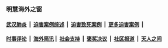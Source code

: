 
### 明慧海外之窗

####  [武汉肺炎](indexes/365.md?t=02171400) &nbsp;|&nbsp;  [迫害案例综述](indexes/328.md?t=02171400) &nbsp;|&nbsp; [迫害致死案例](indexes/277.md?t=02171400)  &nbsp;|&nbsp; [更多迫害案例](indexes/81.md?t=02171400)  &nbsp;|&nbsp; 
####  [时事评论](indexes/19.md?t=02171400) &nbsp;|&nbsp; [海外简讯](indexes/245.md?t=02171400)&nbsp;|&nbsp;  [社会支持](indexes/140.md?t=02171400) &nbsp;|&nbsp; [褒奖决议](indexes/282.md?t=02171400) &nbsp;|&nbsp; [社区报道](indexes/91.md?t=02171400)  &nbsp;|&nbsp; [天人之间](indexes/78.md?t=02171400) 

